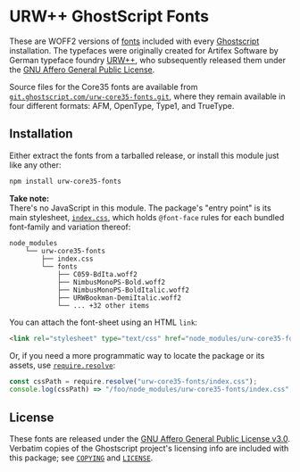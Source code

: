 URW++ GhostScript Fonts
=======================

These are WOFF2 versions of [fonts](https://en.wikipedia.org/wiki/Ghostscript#Free_fonts)
included with every [Ghostscript](https://www.ghostscript.com/) installation.
The typefaces were originally created for Artifex Software by German typeface foundry
[URW++](https://www.urwpp.de/), who subsequently released them under the
[GNU Affero General Public License](https://www.gnu.org/licenses/agpl.html).

Source files for the Core35 fonts are available from
[`git.ghostscript.com/urw-core35-fonts.git`](http://git.ghostscript.com/?p=urw-core35-fonts.git;a=summary),
where they remain available in four different formats: AFM, OpenType, Type1, and TrueType.



Installation
------------
Either extract the fonts from a tarballed release, or install this module just like any other:

~~~sh
npm install urw-core35-fonts
~~~

__Take note:__  
There's no JavaScript in this module.
The package's "entry point" is its main stylesheet, [`index.css`](./index.css),
which holds `@font-face` rules for each bundled font-family and variation thereof:

	node_modules
	    └── urw-core35-fonts
	        ├── index.css
	        └── fonts
	            ├── C059-BdIta.woff2
	            ├── NimbusMonoPS-Bold.woff2
	            ├── NimbusMonoPS-BoldItalic.woff2
	            ├── URWBookman-DemiItalic.woff2
	            └── ... +32 other items

You can attach the font-sheet using an HTML `link`:

~~~html
<link rel="stylesheet" type="text/css" href="node_modules/urw-core35-fonts/index.css" />
~~~


Or, if you need a more programmatic way to locate the package or its assets,
use [`require.resolve`](https://nodejs.org/api/globals.html#globals_require_resolve):

~~~js
const cssPath = require.resolve("urw-core35-fonts/index.css");
console.log(cssPath) => "/foo/node_modules/urw-core35-fonts/index.css";
~~~



License
-------
These fonts are released under the [GNU Affero General Public License v3.0](https://www.gnu.org/licenses/agpl.html).
Verbatim copies of the Ghostscript project's licensing info are included with this package;
see [`COPYING`](COPYING) and [`LICENSE`](LICENSE).
